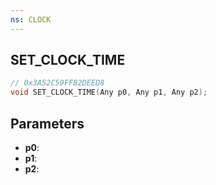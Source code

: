 ```yaml
---
ns: CLOCK
---
```

## SET_CLOCK_TIME

```c
// 0x3A52C59FFB2DEED8
void SET_CLOCK_TIME(Any p0, Any p1, Any p2);
```

## Parameters
* **p0**:
* **p1**:
* **p2**:
